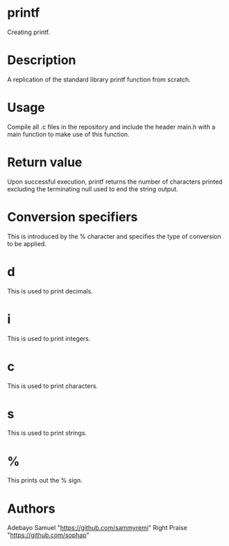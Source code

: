 # printf
Creating printf.
# Description
A replication of the standard library printf function from scratch.
# Usage
Compile all .c files in the repository and include the header main.h with a main function to make use of this function.
# Return value
Upon successful execution, printf returns the number of characters printed excluding the terminating null used to end the string output.
# Conversion specifiers
This is introduced by the % character and specifies the type of conversion to be applied.
# d
This is used to print decimals.
# i
This is used to print integers.
# c
This is used to print characters.
# s
This is used to print strings.
# %
This prints out the % sign.
# Authors
Adebayo Samuel "<https://github.com/sammyremi>"
Right Praise "<https://github.com/sophap>"
